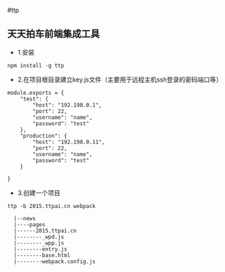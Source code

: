 #ttp
## 天天拍车前端集成工具
- 1.安装
```
npm install -g ttp
```
- 2.在项目根目录建立key.js文件（主要用于远程主机ssh登录的密码端口等）
```
module.exports = {
    "test": {
        "host": "192.198.0.1",
        "port": 22,
        "username": "name",
        "password": "test"
    },
    "production": {
        "host": "192.198.0.11",
        "port": 22,
        "username": "name",
        "password": "test"
    }

}
```
- 3.创建一个项目
```
ttp -b 2015.ttpai.cn webpack
```
```
  |--news
  |----pages
  |------2015.ttpai.cn
  |--------_wpd.js
  |--------_wpp.js
  |--------entry.js
  |--------base.html
  |--------webpack.config.js
```
